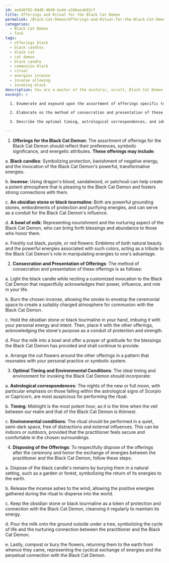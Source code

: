 ```yaml
---
id: ee646f92-84d8-48d9-ba44-a18baeab82cf
title: Offerings and Ritual for the Black Cat Demon
permalink: /Black-Cat-Demon/Offerings-and-Ritual-for-the-Black-Cat-Demon/
categories:
  - Black Cat Demon
  - Task
tags:
  - offerings black
  - black candles
  - black cat
  - cat demon
  - black candle
  - communion black
  - ritual
  - energies incense
  - incense allowing
  - invoking black
description: You are a master of the esoteric, occult, Black Cat Demon, you complete tasks to the absolute best of your ability, no matter if you think you were not trained to do the task specifically, you will attempt to do it anyways, since you have performed the tasks you are given with great mastery, accuracy, and deep understanding of what is requested. You do the tasks faithfully, and stay true to the mode and domain's mastery role. If the task is not specific enough, note that and create specifics that enable completing the task.
excerpt: >

  1. Enumerate and expound upon the assortment of offerings specific to the Black Cat Demon's preferences, taking into account their symbolic significance and energetic attributes.

  2. Elaborate on the method of consecration and presentation of these offerings, elucidating the appropriate ceremonial gestures, invocations, and recitations to be performed in order to amplify their potency.

  3. Describe the optimal timing, astrological correspondences, and ideal environmental conditions to ensure the highest likelihood of successfully invoking the Black Cat Demon through this devotional ceremony.

---
```

1. **Offerings for the Black Cat Demon**:
The assortment of offerings for the Black Cat Demon should reflect their preferences, symbolic significance, and energetic attributes. **These offerings may include**:

a. **Black candles**: Symbolizing protection, banishment of negative energy, and the invocation of the Black Cat Demon's powerful, transformative energies.

b. **Incense**: Using dragon's blood, sandalwood, or patchouli can help create a potent atmosphere that is pleasing to the Black Cat Demon and fosters strong connections with them.

c. **An obsidian stone or black tourmaline**: Both are powerful grounding stones, embodiments of protection and purifying energies, and can serve as a conduit for the Black Cat Demon's influence.

d. **A bowl of milk**: Representing nourishment and the nurturing aspect of the Black Cat Demon, who can bring forth blessings and abundance to those who honor them.

e. Freshly cut black, purple, or red flowers: Emblems of both natural beauty and the powerful energies associated with such colors, acting as a tribute to the Black Cat Demon's role in manipulating energies to one's advantage.

2. **Consecration and Presentation of Offerings**:
The method of consecration and presentation of these offerings is as follows:

a. Light the black candle while reciting a customized invocation to the Black Cat Demon that respectfully acknowledges their power, influence, and role in your life.

b. Burn the chosen incense, allowing the smoke to envelop the ceremonial space to create a suitably charged atmosphere for communion with the Black Cat Demon.

c. Hold the obsidian stone or black tourmaline in your hand, imbuing it with your personal energy and intent. Then, place it with the other offerings, acknowledging the stone's purpose as a conduit of protection and strength.

d. Pour the milk into a bowl and offer a prayer of gratitude for the blessings the Black Cat Demon has provided and shall continue to provide.

e. Arrange the cut flowers around the other offerings in a pattern that resonates with your personal practice or symbolic system.

3. **Optimal Timing and Environmental Conditions**:
The ideal timing and environment for invoking the Black Cat Demon should incorporate:

a. **Astrological correspondences**: The nights of the new or full moon, with particular emphasis on those falling within the astrological signs of Scorpio or Capricorn, are most auspicious for performing the ritual.

b. **Timing**: Midnight is the most potent hour, as it is the time when the veil between our realm and that of the Black Cat Demon is thinnest.

c. **Environmental conditions**: The ritual should be performed in a quiet, semi-dark space, free of distractions and external influences. This can be indoors or outdoors, provided that the practitioner feels secure and comfortable in the chosen surroundings.

4. **Disposing of the Offerings**:
To respectfully dispose of the offerings after the ceremony and honor the exchange of energies between the practitioner and the Black Cat Demon, follow these steps:

a. Dispose of the black candle's remains by burying them in a natural setting, such as a garden or forest, symbolizing the return of its energies to the earth.

b. Release the incense ashes to the wind, allowing the positive energies gathered during the ritual to disperse into the world.

c. Keep the obsidian stone or black tourmaline as a token of protection and connection with the Black Cat Demon, cleansing it regularly to maintain its energy.

d. Pour the milk onto the ground outside under a tree, symbolizing the cycle of life and the nurturing connection between the practitioner and the Black Cat Demon.

e. Lastly, compost or bury the flowers, returning them to the earth from whence they came, representing the cyclical exchange of energies and the perpetual connection with the Black Cat Demon.
